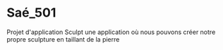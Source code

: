 # Saé_501
Projet d'application Sculpt une application où nous pouvons créer notre propre sculpture en taillant de la pierre 
